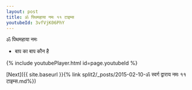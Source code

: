 ```yaml
---
layout: post
title: ॐ पिथमहाया नमः ११ टाइम्स
youtubeId: 3vfVjK06PhY
---
```

 
 
 ॐ पिथमहाया नमः  
 
 -  बाप का बाप कौन है 
 
  
 
  
 
 
 
 
 
 


{% include youtubePlayer.html id=page.youtubeId %}
 
[Next]({{ site.baseurl }}{% link  split2/_posts/2015-02-10-ॐ स्वर्ग द्वाराय नमः ११ टाइम्स.md%})
 
